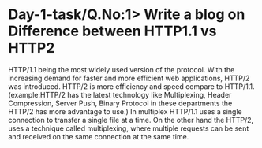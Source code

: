 # Day-1-task/Q.No:1> Write a blog on Difference between HTTP1.1 vs HTTP2

HTTP/1.1 being the most widely used version of the protocol. With the increasing demand for faster and more efficient web applications, HTTP/2 was introduced.
HTTP/2 is more efficiency and speed compare to HTTP/1.1.(example:HTTP/2 has the latest technology like Multiplexing, Header Compression, Server Push, Binary Protocol in these departments the HTTP/2 has more advantage to use.)
In multiplex HTTP/1.1 uses a single connection to transfer a single file at a time. On the other hand the HTTP/2, uses a technique called multiplexing, where multiple requests can be sent and received on the same connection at the same time.
